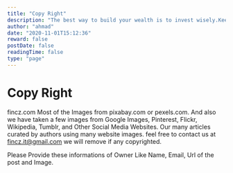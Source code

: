 ```yaml
---
title: "Copy Right"
description: "The best way to build your wealth is to invest wisely.Keep up with the latest on Personal Finance with informative blogs on Wealth, Investment, Money Management, Retirement Planning, Tax-Saving and much more."
author: "ahmad"
date: "2020-11-01T15:12:36"
reward: false
postDate: false
readingTime: false
type: "page"
---
```



Copy Right
============
  
fincz.com Most of the Images from pixabay.com or pexels.com. And also we have taken a few images from Google Images, Pinterest, Flickr, Wikipedia, Tumblr, and Other Social Media Websites. Our many articles curated by authors using many website images. feel free to contact us at fincz.it@gmail.com we will remove if any copyrighted.

Please Provide these informations of Owner Like Name, Email, Url of the post and Image.

